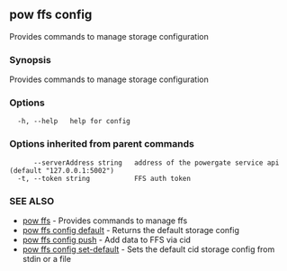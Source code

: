 ## pow ffs config

Provides commands to manage storage configuration

### Synopsis

Provides commands to manage storage configuration

### Options

```
  -h, --help   help for config
```

### Options inherited from parent commands

```
      --serverAddress string   address of the powergate service api (default "127.0.0.1:5002")
  -t, --token string           FFS auth token
```

### SEE ALSO

* [pow ffs](pow_ffs.md)	 - Provides commands to manage ffs
* [pow ffs config default](pow_ffs_config_default.md)	 - Returns the default storage config
* [pow ffs config push](pow_ffs_config_push.md)	 - Add data to FFS via cid
* [pow ffs config set-default](pow_ffs_config_set-default.md)	 - Sets the default cid storage config from stdin or a file

